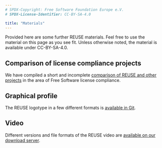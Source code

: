 ```yaml
---
# SPDX-Copyright: Free Software Foundation Europe e.V.
# SPDX-License-Identifier: CC-BY-SA-4.0

title: "Materials"
---
```


Provided here are some further REUSE materials. Feel free to use the material on this page as you see fit. Unless otherwise noted, the material is available under CC-BY-SA-4.0.

## Comparison of license compliance projects

We have compiled a short and incomplete [comparison of REUSE and other projects](/comparison) in the area of Free Software license compliance.

## Graphical profile

The REUSE logotype in a few different formats is [available in Git](https://git.fsfe.org/reuse/reuse-ci/).


## Video

Different versions and file formats of the REUSE video are [available on our download server](https://download.fsfe.org/videos/reuse/).
